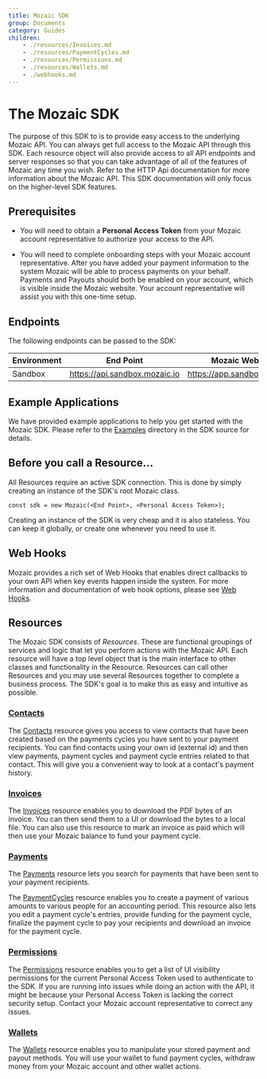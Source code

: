 ```yaml
---
title: Mozaic SDK
group: Documents
category: Guides
children:
    - ./resources/Invoices.md
    - ./resources/PaymentCycles.md
    - ./resources/Permissions.md
    - ./resources/Wallets.md
    - ./webhooks.md
---
```


# The Mozaic SDK
The purpose of this SDK to is to provide easy access to the underlying Mozaic API. You can always get full access to the Mozaic API through this SDK. Each resource object will also provide access to all API endpoints and server responses so that you can take advantage of all of the features of Mozaic any time you wish. Refer to the HTTP Api documentation for more information about the Mozaic API. This SDK documentation will only focus on the higher-level SDK features. 

## Prerequisites
* You will need to obtain a **Personal Access Token** from your Mozaic account representative to authorize your access to the API.

* You will need to complete onboarding steps with your Mozaic account representative. After you have added your payment information to the system Mozaic will be able to process payments on your behalf. Payments and Payouts should both be enabled on your account, which is visible inside the Mozaic website. Your account representative will assist you with this one-time setup.

## Endpoints

The following endpoints can be passed to the SDK:

| Environment | End Point | Mozaic Web App |
| --------- | ----------- | -------------- |
| Sandbox | https://api.sandbox.mozaic.io | https://app.sandbox.mozaic.io |

## Example Applications

We have provided example applications to help you get started with the Mozaic SDK. Please refer to the [Examples](https://github.com/mozaic-io/sdk-node/tree/master/examples) directory in the SDK source for details.

## Before you call a Resource...

All Resources require an active SDK connection. This is done by simply creating an instance of the SDK's root Mozaic class.

```
const sdk = new Mozaic(<End Point>, <Personal Access Token>);         
```

Creating an instance of the SDK is very cheap and it is also stateless. You can keep it globally, or create one whenever you need to use it.

## Web Hooks
Mozaic provides a rich set of Web Hooks that enables direct callbacks to your own API when key events happen inside the system. For more information and documentation of web hook options, please see [Web Hooks](webhooks.md).

## Resources

The Mozaic SDK consists of *Resources*. These are functional groupings of services and logic that let you perform actions with the Mozaic API. Each resource will have a top level object that is the main interface to other classes and functionality in the Resource. Resources can call other Resources and you may use several Resources together to complete a business process. The SDK's goal is to make this as easy and intuitive as possible.

### [Contacts](resources/Contacts.md)

The [Contacts](resources/Contacts.md) resource gives you access to view contacts that have been created based on the payments cycles you have sent to your payment recipients. You can find contacts using your own id (external id) and then view payments, payment cycles and payment cycle entries related to that contact. This will give you a convenient way to look at a contact's payment history.

### [Invoices](resources/Invoices.md)

The [Invoices](resources/Invoices.md) resource enables you to download the PDF bytes of an invoice. You can then send them to a UI or download the bytes to a local file. You can also use this resource to mark an invoice as paid which will then use your Mozaic balance to fund your payment cycle.

### [Payments](resources/Payments.md)
The [Payments](resources/Payments.md) resource lets you search for payments that have been sent to your payment recipients.

The [PaymentCycles](resources/PaymentCycles.md) resource enables you to create a payment of various amounts to various people for an accounting period. This resource also lets you edit a payment cycle's entries, provide funding for the payment cycle, finalize the payment cycle to pay your recipients and download an invoice for the payment cycle. 

### [Permissions](resources/Permissions.md)

The [Permissions](resources/Permissions.md) resource enables you to get a list of UI visibility permissions for the current Personal Access Token used to authenticate to the SDK. If you are running into issues while doing an action with the API, it might be because your Personal Access Token is lacking the correct security setup. Contact your Mozaic account representative to correct any issues.

### [Wallets](resources/Wallets.md)

The [Wallets](resources/Wallets.md) resource enables you to manipulate your stored payment and payout methods. You will use your wallet to fund payment cycles, withdraw money from your Mozaic account and other wallet actions.


